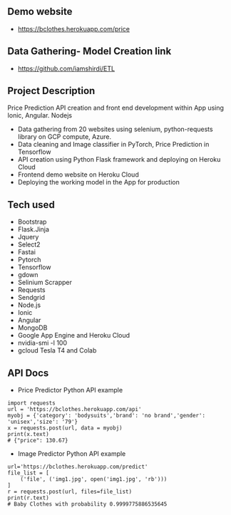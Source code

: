 ## Demo website
- https://bclothes.herokuapp.com/price

## Data Gathering- Model Creation link
- https://github.com/iamshirdi/ETL

## Project Description
Price Prediction API creation and front end development within App using Ionic, Angular. Nodejs

- Data gathering from 20 websites using selenium, python-requests library on GCP compute, Azure.
- Data cleaning and Image classifier in PyTorch, Price Prediction in Tensorflow
- API creation using Python Flask framework and deploying on Heroku Cloud
- Frontend demo website on Heroku Cloud
- Deploying the working model in the App for production

## Tech used

- Bootstrap
- Flask.Jinja
- Jquery
- Select2
- Fastai
- Pytorch
- Tensorflow
- gdown
- Selinium Scrapper
- Requests
- Sendgrid
- Node.js
- Ionic
- Angular
- MongoDB
- Google App Engine and Heroku Cloud
- nvidia-smi -l 100
- gcloud Tesla T4 and Colab

## API Docs

- Price Predictor Python API example

 ```
import requests
url = 'https://bclothes.herokuapp.com/api'
myobj = {'category': 'bodysuits','brand': 'no brand','gender': 'unisex','size': '79'}
x = requests.post(url, data = myobj)
print(x.text)
# {"price": 130.67}
```
- Image Predictor Python API example
```
url='https://bclothes.herokuapp.com/predict'
file_list = [
    ('file', ('img1.jpg', open('img1.jpg', 'rb')))
]
r = requests.post(url, files=file_list)
print(r.text)
# Baby Clothes with probability 0.9999775886535645
